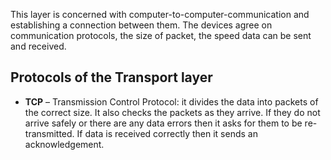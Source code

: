This layer is concerned with computer-to-computer-communication and establishing a connection between them. The devices agree on communication protocols, the size of packet, the speed data can be sent and received.

## Protocols of the Transport layer

- **TCP** –  Transmission Control Protocol: it divides the data into packets of the correct size. It also checks the packets as they arrive. If they do not arrive safely or there are any data errors then it asks for them to be re-transmitted. If data is received correctly then it sends an acknowledgement.


